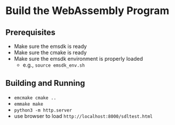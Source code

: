 # Build the WebAssembly Program

## Prerequisites

 *   Make sure the emsdk is ready
 *   Make sure the cmake is ready
 *   Make sure the emsdk environment is properly loaded
     * e.g., ``source emsdk_env.sh``

## Building and Running

 *   ``emcmake cmake ..``
 *   ``emmake make``
 *   ``python3 -m http.server``
 *   use browser to load ``http://localhost:8000/sdltest.html``

